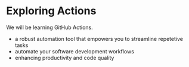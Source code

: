 # Exploring Actions
We will be learning GitHub Actions.
- a robust automation tool that empowers you to streamline repetetive tasks
- automate your software development workflows
- enhancing productivity and code quality